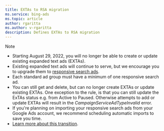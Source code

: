 ```yaml
---
title: EXTAs to RSA migration
ms.service: bing-ads
ms.topic: article
author: rgaritta
ms.author: v-rgaritta
description: Defines EXTAs to RSA migration
---
```


> [!NOTE]
>
> * Starting August 29, 2022, you will no longer be able to create or update existing expanded text ads (EXTAs).  
> * Existing expanded text ads will continue to serve, but we encourage you to upgrade them to [responsive search ads](../../../advertising/bingads-13/guides/responsive-search-ads.md).
> * Each standard ad group must have a minimum of one responsive search ad.
> * You can still get and delete, but can no longer create EXTAs or update existing EXTAs. One exception to the rule, is that you can still update the ExTAs status e.g. from Active to Paused. Otherwise attempts to add or update EXTAs will result in the *CampaignServiceAdTypeInvalid* error.
> * If you're planning on importing your responsive search ads from your Google Ads account, we recommend scheduling automatic imports to save you time.
> * [Learn more about this transition](https://about.ads.microsoft.com/blog/post/april-2022/deadline-for-migration-to-responsive-search-ads-extended-to-august-29-2022).
